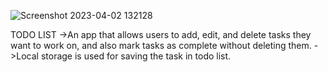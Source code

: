 ![Screenshot 2023-04-02 132128](https://user-images.githubusercontent.com/125106146/229340031-d36804c7-a4d1-45e5-bbd6-eaac1235c00c.png)



TODO LIST
->An app that allows users to add, edit, and delete tasks they want to work on, and also mark tasks as complete without deleting them.
->Local storage is used for saving the task in todo list.
